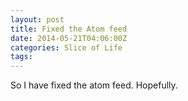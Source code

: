 ```yaml
---
layout: post
title: Fixed the Atom feed
date: 2014-05-21T04:06:00Z
categories: Slice of Life
tags:
---
```


So I have fixed the atom feed. Hopefully.
